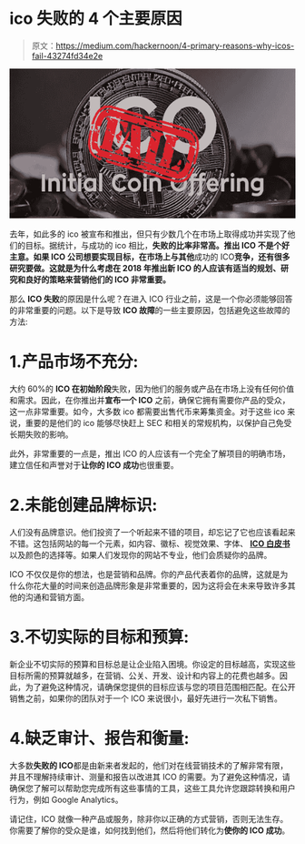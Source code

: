 # ico 失败的 4 个主要原因

> 原文：<https://medium.com/hackernoon/4-primary-reasons-why-icos-fail-43274fd34e2e>

![](img/5182e528a90250deddda9545bbf01aa1.png)

去年，如此多的 ico 被宣布和推出，但只有少数几个在市场上取得成功并实现了他们的目标。据统计，与成功的 ico 相比，**失败的比率非常高。**推出 ICO** 不是个好主意。如果 ICO 公司想要实现目标，在市场上与其他**成功的 ICO**竞争，还有很多研究要做。这就是为什么考虑在 2018 年推出新 ICO 的人应该有适当的规划、研究和良好的策略来营销他们的 ICO 非常重要。**

那么 **ICO 失败**的原因是什么呢？在进入 ICO 行业之前，这是一个你必须能够回答的非常重要的问题。以下是导致 **ICO 故障**的一些主要原因，包括避免这些故障的方法:

# 1.产品市场不充分:

大约 60%的 **ICO 在初始阶段**失败，因为他们的服务或产品在市场上没有任何价值和需求。因此，在你推出并**宣布一个 ICO** 之前，确保它拥有需要你产品的受众，这一点非常重要。如今，大多数 ico 都需要出售代币来筹集资金。对于这些 ico 来说，重要的是他们的 ico 能够尽快赶上 SEC 和相关的常规机构，以保护自己免受长期失败的影响。

此外，非常重要的一点是，推出 ICO 的人应该有一个完全了解项目的明确市场，建立信任和声誉对于**让你的 ICO 成功**也很重要。

# 2.未能创建品牌标识:

人们没有品牌意识。他们投资了一个听起来不错的项目，却忘记了它也应该看起来不错。这包括网站的每一个元素，如内容、徽标、视觉效果、字体、 [**ICO 白皮书**](https://www.ogscapital.com/ICOwhitepaper_writing/) 以及颜色的选择等。如果人们发现你的网站不专业，他们会质疑你的品牌。

ICO 不仅仅是你的想法，也是营销和品牌。你的产品代表着你的品牌，这就是为什么你花大量的时间来创造品牌形象是非常重要的，因为这将会在未来导致许多其他的沟通和营销方面。

# 3.不切实际的目标和预算:

新企业不切实际的预算和目标总是让企业陷入困境。你设定的目标越高，实现这些目标所需的预算就越多，在营销、公关、开发、设计和内容上的花费也越多。因此，为了避免这种情况，请确保您提供的目标应该与您的项目范围相匹配。在公开销售之前，如果你的团队对于一个 ICO 来说很小，最好先进行一次私下销售。

# 4.缺乏审计、报告和衡量:

大多数**失败的 ICO**都是由新来者发起的，他们对在线营销技术的了解非常有限，并且不理解持续审计、测量和报告以改进其 ICO 的需要。为了避免这种情况，请确保您了解可以帮助您完成所有这些事情的工具，这些工具允许您跟踪转换和用户行为，例如 Google Analytics。

请记住，ICO 就像一种产品或服务，除非你以正确的方式营销，否则无法生存。你需要了解你的受众是谁，如何找到他们，然后将他们转化为**使你的 ICO 成功**。